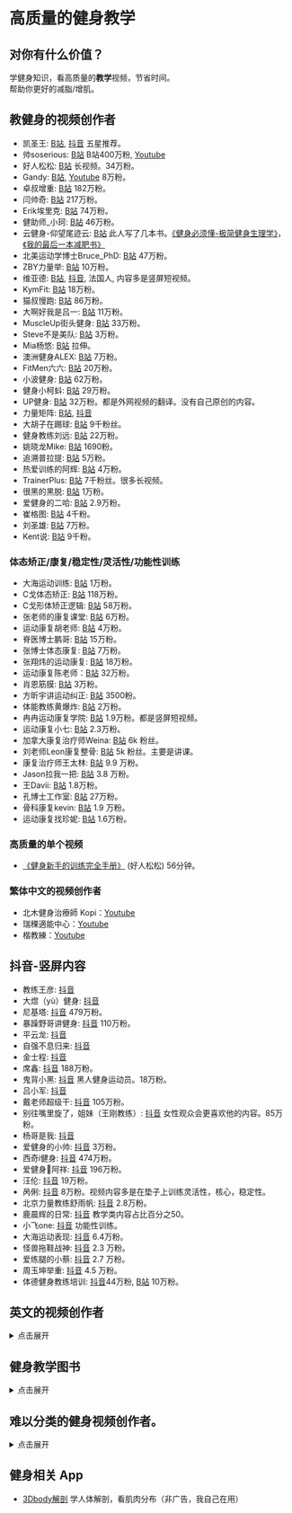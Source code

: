 # 高质量的健身教学

## 对你有什么价值？
学健身知识，看高质量的**教学**视频，节省时间。   
帮助你更好的减脂/增肌。    

## 教健身的视频创作者
- 凯圣王: [B站](https://space.bilibili.com/2100737396/video), [抖音](https://www.douyin.com/user/MS4wLjABAAAAjnKGbRiPmA8tqEn8WAWSqr89M7HQhpxsJdXdgM6bebf2c9pxX4GRBWG9I6GmppEA) 五星推荐。
- 帅soserious: [B站](https://space.bilibili.com/66391032/video) B站400万粉, [Youtube](https://www.youtube.com/@shuaisoserious/videos)
- 好人松松: [B站](https://space.bilibili.com/2078781964/video) 长视频。34万粉。
- Gandy: [B站](https://space.bilibili.com/378067652/video), [Youtube](https://www.youtube.com/@gandy2748/videos) 8万粉。
- 卓叔增重: [B站](https://space.bilibili.com/22423090/video) 182万粉。
- 闫帅奇: [B站](https://space.bilibili.com/434378423/video) 217万粉。
- Erik埃里克: [B站](https://space.bilibili.com/23640791/video) 74万粉。
- 健助师_小珂: [B站](https://space.bilibili.com/330325021/video) 46万粉。
- 云健身-仰望尾迹云: [B站](https://space.bilibili.com/1879203169/video) 此人写了几本书。[《健身必须懂-极简健身生理学》](https://book.douban.com/subject/35531065/)，[《我的最后一本减肥书》](https://book.douban.com/subject/36103172/)
- 北美运动学博士Bruce_PhD: [B站](https://space.bilibili.com/1387592680/video) 47万粉。
- ZBY力量举: [B站](https://space.bilibili.com/236094881/video) 10万粉。
- 维亚德: [B站](https://space.bilibili.com/1745356376/video), [抖音](https://www.douyin.com/user/MS4wLjABAAAAfasLItGfE2JlNCp1I68JVtv4M5P0IMKfcxqt7bCgO44), 法国人, 内容多是竖屏短视频。
- KymFit: [B站](https://space.bilibili.com/18143977/video) 18万粉。
- 猫叔慢跑: [B站](https://space.bilibili.com/13716885/video) 86万粉。
- 大啊好我是吕一: [B站](https://space.bilibili.com/109590605/video) 11万粉。
- MuscleUp街头健身: [B站](https://space.bilibili.com/260509354/video) 33万粉。
- Steve不是美队: [B站](https://space.bilibili.com/2507562/video) 3万粉。
- Mia杨悠: [B站](https://space.bilibili.com/1109822091/video) 拉伸。
- 澳洲健身ALEX: [B站](https://space.bilibili.com/1681952786/video) 7万粉。
- FitMen六六: [B站](https://space.bilibili.com/177989483/video) 20万粉。
- 小波健身: [B站](https://space.bilibili.com/497257864/video) 62万粉。
- 健身小柯蚪: [B站](https://space.bilibili.com/483214463/video) 29万粉。
- UP健身: [B站](https://space.bilibili.com/129819878/video) 32万粉。都是外网视频的翻译。没有自己原创的内容。
- 力量矩阵: [B站](https://space.bilibili.com/3537105504438769/video), [抖音](https://www.douyin.com/user/MS4wLjABAAAAE7GWFdBaDMe74OuZcIxpPhBRn7KD38hIDYRCAgre6SPqi6EFUepSdJUjgT5cmTig)
- 大胡子在踢球: [B站](https://space.bilibili.com/501643818/video) 9千粉丝。
- 健身教练刘远: [B站](https://space.bilibili.com/435967101/video) 22万粉。
- 姚晓龙Mike: [B站](https://space.bilibili.com/319196687/video) 1690粉。
- 追溯普拉提: [B站](https://space.bilibili.com/398394568/video) 5万粉。
- 热爱训练的阿辉: [B站](https://space.bilibili.com/12755872) 4万粉。
- TrainerPlus: [B站](https://space.bilibili.com/359519613) 7千粉丝。很多长视频。
- 很黑的黑脱: [B站](https://space.bilibili.com/9603630/video) 1万粉。
- 爱健身的二哈: [B站](https://space.bilibili.com/480647097/video) 2.9万粉。
- 崔格图: [B站](https://space.bilibili.com/472369977/video) 4千粉。
- 刘圣雄: [B站](https://space.bilibili.com/390668605/video) 7万粉。
- Kent说: [B站](https://space.bilibili.com/3493118863214614/video) 9千粉。

### 体态矫正/康复/稳定性/灵活性/功能性训练
- 大海运动训练: [B站](https://space.bilibili.com/3461582677871005/video) 1万粉。
- C戈体态矫正: [B站](https://space.bilibili.com/489117797/video) 118万粉。
- C戈形体矫正逻辑: [B站](https://space.bilibili.com/288606363/video) 58万粉。
- 张老师的康复课堂: [B站](https://space.bilibili.com/1160603797/video) 6万粉。
- 运动康复胡老师: [B站](https://space.bilibili.com/402136145/video) 4万粉。
- 脊医博士鹏哥: [B站](https://space.bilibili.com/408907896/video) 15万粉。
- 张博士体态康复: [B站](https://space.bilibili.com/512941756/video) 7万粉。
- 张翔炜的运动康复: [B站](https://space.bilibili.com/221682694/video) 18万粉。
- 运动康复陈老师：[B站](https://space.bilibili.com/398400942/video) 32万粉。
- 肖恩筋膜: [B站](https://space.bilibili.com/13802884/video) 3万粉。
- 方昕宇讲运动纠正: [B站](https://space.bilibili.com/437965059/video) 3500粉。
- 体能教练黄爆炸: [B站](https://space.bilibili.com/394037557/video) 2万粉。
- 冉冉运动康复学院: [B站](https://space.bilibili.com/673687262) 1.9万粉。都是竖屏短视频。
- 运动康复小七: [B站](https://space.bilibili.com/3493090232895764/video) 2.3万粉。
- 加拿大康复治疗师Weina: [B站](https://space.bilibili.com/478577282/video) 6k 粉丝。
- 刘老师Leon康复整骨: [B站](https://space.bilibili.com/1746986738/video) 5k 粉丝。主要是讲课。
- 康复治疗师王太林: [B站](https://space.bilibili.com/1776492822/video) 9.9 万粉。
- Jason拉我一把: [B站](https://space.bilibili.com/2079003835/video) 3.8 万粉。
- 王Davii: [B站](https://space.bilibili.com/524299600/video) 1.8万粉。
- 孔博士工作室: [B站](https://space.bilibili.com/356634017/video) 27万粉。
- 骨科康复kevin: [B站](https://space.bilibili.com/46309408/video) 1.9 万粉。
- 运动康复找珍妮: [B站](https://space.bilibili.com/3537119572133929/video) 1.6万粉。

### 高质量的单个视频
- [《健身新手的训练完全手册》](https://www.bilibili.com/video/BV1Hk4y187jF) (好人松松) 56分钟。

### 繁体中文的视频创作者
- 北木健身治療師 Kopi：[Youtube](https://www.youtube.com/@beiimu/videos)
- 瑞稞適能中心：[Youtube](https://www.youtube.com/@user-xs9ch7yp1i/videos)
- 楷教練：[Youtube](https://www.youtube.com/@Kai-coach.singer/videos)

## 抖音-竖屏内容  
- 教练王彦: [抖音](https://www.douyin.com/user/MS4wLjABAAAANL0wV0bWWjo_qI9FiSF5DYtumNI_Ru9DLg4C8yfWBX8?vid=7337203579708575003)
- 大煜（yù）健身: [抖音](https://www.douyin.com/user/MS4wLjABAAAA5pCnwYMo7ku9VatArsmedr1faKbT07gbFBX6bSZQ5rg)
- 尼基塔: [抖音](https://www.douyin.com/user/MS4wLjABAAAA0y6GHgR3h5Qc7LsdoENBds3YrNlpdHCxCrHprorloC8) 479万粉。
- 暴躁野哥讲健身: [抖音](https://www.douyin.com/user/MS4wLjABAAAAi9ofAl28XjZis_DX9EHXzUcmFzQNxw-mkYdUlxrvwqo-jQ4CS2vLn67MGvJrWCJi) 110万粉。
- 平云龙: [抖音](https://www.douyin.com/user/MS4wLjABAAAA-rR3eZAlgTeF0auoIeEc6F5ZNSIm0A38whpWDZtez0w)
- 自强不息归来: [抖音](https://www.douyin.com/user/MS4wLjABAAAAYdFkMeGeCcdQy1_xMAmFliVqdwFz2RVMB38V3g9lDJc)
- 金士程: [抖音](https://www.douyin.com/user/MS4wLjABAAAA9tXy09iTw4cp8GNBT0HCwZ_-rbHOrlQlxhw5FZKHrSw)
- 席鑫: [抖音](https://www.douyin.com/user/MS4wLjABAAAAqJahTvivbb6IiAXo2ZVzpLzULH7X3weZX0ob1hncD5Y) 188万粉。
- 鬼背小黑: [抖音](https://www.douyin.com/user/MS4wLjABAAAAlasluTSlkZF-RAQhHdeatNMItdynOTwxPh3KDJzcFmk) 黑人健身运动员。18万粉。
- 吕小军: [抖音](https://www.douyin.com/user/MS4wLjABAAAAh72VGGPFMtwgcU3OWtyt9cphvbel04BUkTwC_usP1yw)
- 戴老师超级干: [抖音](https://www.douyin.com/user/MS4wLjABAAAAH0yRCa-uBPywIzrBBLDgLeuFziBrIJrCqKk1Atx0CPU?vid=7337257689677942051) 105万粉。
- 别往嘴里旋了，姐妹（王刚教练）: [抖音](https://www.douyin.com/user/MS4wLjABAAAAW8gdAt1r2BM6L5OxMsPmp6bNkrtlp6sm3n2eTMqPkXgm6QFhVSq4AA-0zvs_3BZn?vid=7336334398494625064) 女性观众会更喜欢他的内容。85万粉。
- 杨哥是我: [抖音](https://www.douyin.com/user/MS4wLjABAAAA_JhWqklK7F0f21-jarxqnwXKO3AqSIWlHYm1IJyEkdg?vid=7328108445528313125)
- 爱健身的小帅: [抖音](https://www.douyin.com/user/MS4wLjABAAAAtBnzQj35lDIdY6CVHGDbWTXUBApvHqXh7DqEKV88C9fXRdLXRnJxtRLNxnEi6Gag) 3万粉。
- 西奇i健身: [抖音](https://www.douyin.com/user/MS4wLjABAAAAKuK9tPMPsmTkx1IO5risLyyO-cVpWqTsPDGxQ1Sf2JcuiJp81OWjQudlCnUOFJnk) 474万粉。
- 爱健身💪阿祥: [抖音](https://www.douyin.com/user/MS4wLjABAAAAkV2697wTZ5k_i7pWDK4RLshqmssimnKtaKLSJ6BeNlo) 196万粉。
- 汪伦: [抖音](https://www.douyin.com/user/MS4wLjABAAAAj72V0SzSL8EIow2mbrngYJXThZwMWiJU8YPRBbXfuAWn7MZ7MVqmmOs74IInvSyA) 19万粉。
- 呙俐: [抖音](https://www.douyin.com/user/MS4wLjABAAAA-Jzq-UvrhVgBY5U5eO_CNC7kroc7qPSAynn1xCkfeYLskeN9WspIqAl6yaRm6Rdv?vid=7320572777914748199) 8万粉。视频内容多是在垫子上训练灵活性，核心，稳定性。
- 北京力量教练舒雨帆: [抖音](https://www.douyin.com/user/MS4wLjABAAAAp0mWy-Noly002Jvawqu4ec9NVfw3dsuBzBFhv2xvHXHcE9RgbEvpVqjtqH_WD9TW) 2.8万粉。
- 鹿晨辉的日常: [抖音](https://www.douyin.com/user/MS4wLjABAAAAte2x0QnSHOiOus_K7-6gtW0H6FQyTew1zcsuF7CO8cw?vid=7337250043428162879) 教学类内容占比百分之50。
- 小飞one: [抖音](https://www.douyin.com/user/MS4wLjABAAAAMYiOholzz0uMrFLeRzG39AZxRK-edY4sn4nETraKR1g?vid=7340266696709639424) 功能性训练。
- 大海运动表现: [抖音](https://www.douyin.com/user/MS4wLjABAAAAYbFZYe20twERej7pDElXXHr-NK4GdpIY4bW0pZcX6lmr3RhsdxXdV6bccUniYbdu?vid=7341714072477388084) 6.4万粉。
- 怪兽拖鞋战神: [抖音](https://www.douyin.com/user/MS4wLjABAAAAcrLVNnNTw98DfCbsfWzFXYM5BVkdhhiMpsZfXD8iWl8yAKsJzzd-soqUiLfdqsEy?vid=7312857851695729971) 2.3 万粉。
- 爱练腿的小蔡: [抖音](https://www.douyin.com/user/MS4wLjABAAAALGQpLgq3hS5UhY_0uS-Yjc_Ln-iQqdHw3WSkV-VGVEA?vid=7341773143289253156) 2.7 万粉。
- 周玉坤举重: [抖音](https://www.douyin.com/user/MS4wLjABAAAAujWSStYDJ73WL4AXX1Ueq_LMe_qCwt_gtKkSdPnLOYU?vid=7341396329853160739) 4.5 万粉。
- 体德健身教练培训: [抖音](https://www.douyin.com/user/MS4wLjABAAAAjXA1kP2B3Y1V9mZH4Xl5K1J2eWkmK0c9RdgTrekjrss)44万粉, [B站](https://space.bilibili.com/3537115906312736) 10万粉。

## 英文的视频创作者
<details>
  <summary>点击展开</summary>

备注: 我看中文内容的比例远超英文，以下英文视频创作者只是我简单搜索找出来的，需要有人帮忙挑选出真正的"高质量第一梯队"内容。

- Jeff Nippard: [Youtube](https://www.youtube.com/@JeffNippard) 高质量。422 万关注。
- CoachGreg格教练: [B站](https://space.bilibili.com/1070980577/video) 46 万粉。
- 杰里米JeremyEthier: [B站](https://space.bilibili.com/1026087701/video) 16 万粉。[Youtube](https://www.youtube.com/@JeremyEthier) 630 万关注。
- ATHLEAN-X: [Youtube](https://www.youtube.com/@athleanx) 1350 万关注。
- eugene teo: [Youtube](https://www.youtube.com/@coacheugeneteo/videos) 70 万关注。
- Renaissance Periodization: [Youtube](https://www.youtube.com/@RenaissancePeriodization) 125 万关注。
- Tom Merrick: [Youtube](https://www.youtube.com/@BodyweightWarrior/videos) 100 万关注。
- Squat University: [Youtube](https://www.youtube.com/@SquatUniversity/videos) 345 万关注。
- Mario Tomic: [Youtube](https://www.youtube.com/@MarioTomicOfficial/videos) 41 万关注。
- CHRIS HERIA: [Youtube](https://www.youtube.com/@CHRISHERIA/videos) 490 万关注。皮肤大面积纹身。
- THENX: [Youtube](https://www.youtube.com/@OFFICIALTHENXSTUDIOS/videos) 773万位订阅者，和上面是同一个人。
- Ryan Humiston：[Youtube](https://www.youtube.com/@RyanHumiston/videos) 195万关注。
- Will Tennyson: [Youtube](https://www.youtube.com/@WillTennyson/videos) 242万关注。
- Calisthenicmovement: [Youtube](https://www.youtube.com/@calimove/videos) 421万关注。
- FitnessFAQs: [Youtube](https://www.youtube.com/@FitnessFAQs/videos) 169万关注。
- YOGABODY: [Youtube](https://www.youtube.com/@YOGABODY.Official/videos) 71万位订阅者
- Chris Bumstead: [Youtube](https://www.youtube.com/@ChrisBumstead/videos) 363万位订阅者
- Barefoot Strength: [Youtube](https://www.youtube.com/@barefootstrength) 30万位订阅者
- Obi Vincent: [Youtube](https://www.youtube.com/@ObiVincent/videos) 86万关注，黑人。
- FMS: [Youtube](https://www.youtube.com/@FMStv/videos) 4万关注。
- ScottHermanFitness: [Youtube](https://www.youtube.com/@ScottHermanFitness/videos) 280万关注。
- FitnessBlender: [Youtube](https://www.youtube.com/@fitnessblender/videos) 662 万关注，跟练。
- HASfit: [Youtube](https://www.youtube.com/@HASfit) 199 万关注，跟练。
- Anabolic Aliens: [Youtube](https://www.youtube.com/@AnabolicAliens/videos) 100万位订阅者。
- Simeon Panda: [Youtube](https://www.youtube.com/@SimeonPanda) 277万位订阅者，黑人。
- Jordan Yeoh Fitness: [Youtube](https://www.youtube.com/@jordanyeohfitness/videos) 396万位订阅者。
- Mind Pump TV: [Youtube](https://www.youtube.com/@MindPumpTV/videos) 75万位订阅者。
- Dr. Jacob Goodin: [Youtube](https://www.youtube.com/c/DrJacobGoodin) 3万订阅。[B站视频](https://www.bilibili.com/video/BV1c44y1b7Fm?p=37&vd_source=b62a010489c78c6b1355911db71527bc)
- musclemonsters: [Youtube](https://www.youtube.com/@musclemonsters/videos) 91 万订阅。
- Dr. Gains: [Youtube](https://www.youtube.com/@DrGains/videos) 19万粉。
- E3 Rehab: [Youtube](https://www.youtube.com/@E3Rehab) 56万粉。
- Joe Delaney: [Youtube](https://www.youtube.com/@JoeDelaneyy/videos) 70万粉。
</details>

## 健身教学图书
<details>
  <summary>点击展开</summary>

- 《健身路线图》: [豆瓣](https://book.douban.com/subject/36193374/) 高质量，推荐。
- 《写给健身者的运动解剖学》: [豆瓣](https://book.douban.com/subject/36383532/)
- 《力量训练解剖全书》: [豆瓣](https://book.douban.com/subject/35619733/)
- 《拉伸训练解剖全书》: [豆瓣](https://book.douban.com/subject/36539840/)
- 《量化健身：原理解析》
- 《量化健身：动作精讲》
- 《健身百科全书》: [豆瓣](https://book.douban.com/subject/36581433/) 抖音推荐这书的人很多，实际买了之后觉得整体还行，一个小缺点是讲解刨时，图文搭配的不好，文字旁边的黑白素描肌肉图用处不大。
- 《身体灵活性科学训练全书》 [豆瓣](https://book.douban.com/subject/35534561/)
- 《抗阻训练技巧》: [豆瓣](https://book.douban.com/subject/36519750/)
- 《4分钟极速减脂》作者：刘恒
- 《健身必须懂-极简健身生理学》作者：仰望尾迹云
- 《健身三大项 深蹲 硬拉及卧推入门指南》 [豆瓣](https://book.douban.com/subject/35876501/)
- 《运动减脂讲义》作者：减肥大叔 Sam [豆瓣](https://book.douban.com/subject/34992294/)
- 《运动损伤预防解刨学》 [豆瓣](https://book.douban.com/subject/36507873/)
- 《筋膜按摩拉伸疗法》[豆瓣](https://book.douban.com/subject/35610463/)
- 《热身运动: 优化运动表现与延长运动生涯的热身训练系统》[豆瓣](https://book.douban.com/subject/35070553/)
- 《功能性训练：提升运动表现的动作练习和方案设计》[豆瓣](https://book.douban.com/subject/27008592/)
- 《功能性训练原理与经典动作解剖图谱》[豆瓣](https://book.douban.com/subject/35822077/)
- 《美国国家体能协会：核心训练指南》 [豆瓣](https://book.douban.com/subject/34449457/)
- 《体育运动中的功能性训练（第2版）》 [豆瓣](https://book.douban.com/subject/27126696/)
- 《核心体能训练 释放核心潜能的动作练习和方案设计》 [豆瓣](https://book.douban.com/subject/34806566/)
- 《练就自由:开启无限可能的人生》作者:刘畊宏 [豆瓣](https://book.douban.com/subject/36505135/) 里面教学健身的内容很少（指的是动作详解，训练计划，饮食），主要是刘畊宏讲自己的故事，包括红之前，红之后，重点是给阅读者运动的动力，去激励读者。
- 《身体灵活性科学训练全书》 [豆瓣](https://book.douban.com/subject/35534561/) 法国人写的书。
- 《高强度科学训练全书》[豆瓣](https://book.douban.com/subject/36687319/) 法国人写的书。
- 《核心训练》 [豆瓣](https://book.douban.com/subject/27122880/)
- 《拉伸训练彩色图谱》[豆瓣](https://book.douban.com/subject/26663554/)
- 《无器械力量训练彩色图谱》 [豆瓣](https://book.douban.com/subject/35350151/)
- 《重返巅峰-力量训练者伤后功能重建与能力发展》[豆瓣](https://book.douban.com/subject/36644813/)
- 《腹部功能康复训练：腹部知觉唤醒与力量激活》
</details>

## 难以分类的健身视频创作者。
<details>
  <summary>点击展开</summary>

难以分类因为内容很杂（教学类内容占比低）统一放这里。

- 刘畊宏: [B站](https://space.bilibili.com/516314775/video), [抖音](https://www.douyin.com/user/MS4wLjABAAAASwhiL0bRi1X_zs7UhAIO2udbD1F_XKrsJMOaukl1Io4?vid=7337206216893959434) 直播跳操，适合跟练。
- 短腿小萝卜_babycarrot: [B站](https://space.bilibili.com/349219867/video) 58万粉，生活类内容居多，教学类内容很少。
- Bryan Johnson: [Youtube](https://www.youtube.com/@BryanJohnson), 78万粉。更多和"健康","长寿"相关。
- 就昰宮城良田: [B站](https://space.bilibili.com/385529979/video) 28万粉。
- Jackedude哈恩: [B站](https://space.bilibili.com/430769865/video) 6.5万粉。目前2024年在美国开健身房。
- 帕梅拉PamelaReif: [B站](https://space.bilibili.com/604003146/video) 1186万粉。适合跟练。[Youtube](https://www.youtube.com/@PamelaRf1) 980万粉。
- 灵魂健身杨老师: [B站](https://space.bilibili.com/16419172/video) 101万粉。
- 叔贵: [B站](https://space.bilibili.com/1531707/video) 293万粉。
- 兔兔姐28: [B站](https://space.bilibili.com/12333557/video) 内容全是翻译的英语视频。
- 万毒王在悉尼: [B站](https://space.bilibili.com/594893550/video) 8万粉, [Youtube](https://www.youtube.com/@wanduwang/videos) 早期做健身教学，可能因为流量不好，转型做竖屏+生活类内容。
- Jordan_Yeoh: [B站](https://space.bilibili.com/1367637650?spm_id_from=333.337.search-card.all.click) 跟练。
- FE健身干货百科书: [B站](https://space.bilibili.com/34782728/video) 13万粉。视频长度大多在 3 到 5 分钟。
- 王立鑫Tony: [B站](https://space.bilibili.com/486682064/video) 10万粉。
- Rockywu健美圈: [B站](https://space.bilibili.com/1276328145/video) 14万粉, [抖音](https://www.douyin.com/user/MS4wLjABAAAAx9DPMNzkbJPUiVl7ilkjTFFjHHLRRhutTxeWpjqg0Ak)
- 烧毁一切就是美: [B站](https://space.bilibili.com/1024129080/video)  22万粉。
- VDV空降兵费里: [B站](https://space.bilibili.com/669874727/video) 33万粉。
- 肌肉训练师Matt: [B站](https://space.bilibili.com/2022834030/video) 7万粉。
- 乐森lucas: [B站](https://space.bilibili.com/255720482/video) 4万粉。
</details>

## 健身相关 App
- [3Dbody解剖](https://apps.apple.com/cn/app/3dbody%E8%A7%A3%E5%89%96/id1003630908) 学人体解剖，看肌肉分布（非广告，我自己在用）

<!-- 
## 知名人物
- 陈康: [抖音](https://www.douyin.com/user/MS4wLjABAAAAB9pbYfq9pm6yX_CYkyHyaneW5ST9bCbtHomL0RJK2T0)

### 本列表不收录搞笑,抽象,生活类,有争议,以及其他与健身教学完全无关的内容，例子:
- 马哥巨离谱: [B站](https://space.bilibili.com/298054634/video) 转型拍短剧。
- 吴彦祖秃顶版: [B站](https://space.bilibili.com/411379495/video) 人有实力，但整天拍吃汉堡视频，可能50个视频里夹一个正经健身教学。
- 常熟阿诺: 不要花时间了解，浪费时间。
- 街健呆木头
- 麦蔻: [抖音](https://www.douyin.com/user/MS4wLjABAAAABEWvGuCuE0dm3SkJ4ypAif3LdeUZkJxyxqj9vph51vs70kEZVzSbPwTYG77fTU3L)
- 李亚强: [抖音](https://www.douyin.com/user/MS4wLjABAAAAcwX9HB3fKZSL7xfRP2MhH4zsk_QADgPGLXM4GeY_S4Q)
- 鹿晨辉: [抖音](https://www.douyin.com/user/MS4wLjABAAAA_eO0pf-jsN-J_AYRcbgAyWsOO5STIziSFlBPyJIusjo)
- PT健身华哥: [抖音](https://www.douyin.com/user/MS4wLjABAAAAsXNghwdTOenKchYb-LdYmoB5ouq9WB1AYKyDyIZGmQ-QrJUZJPxHEgOI32plz-hI)
- 昆图斯
- 李维刚: [抖音](https://www.douyin.com/user/MS4wLjABAAAAVFKSxWhh1QJvhwhVJ8I97fGr94EPqXQCAauayzifMxE)
- 周六野Zoey: 貌似此人有一定争议，具体细节我不清楚。
- 韩小四AprilHan [B站](https://space.bilibili.com/369750017/video)
- 欧阳春晓Aurora
- 嘴哥 [抖音](https://www.douyin.com/user/MS4wLjABAAAAiB6GcfTolyVWY_xlrzOMsgnibS8SdNB3ATDKVCj4TV0)
- 鸽武缘

## 跟练类视频，意义不大，容易找，不收录。
- 草莓味鸡胸肉: [B站](https://space.bilibili.com/34044873/video) 194万粉丝。
- i小小李: [B站](https://space.bilibili.com/588071111/video) 11万粉丝。
- 莱美健身课程: [B站](https://space.bilibili.com/2000285929/video) 4 万粉。
- Chris克里斯健身: [B站](https://space.bilibili.com/335886345/video)
- 贫穷健身 https://space.bilibili.com/431528342/video

## 停止更新的人
- 昊然健身: [B站](https://space.bilibili.com/399888740/video) 已停止更新。

## 展示成果类
- 征夫记日: [抖音](https://www.douyin.com/user/MS4wLjABAAAAwn0qrOd-560sxQp0rbgEd3ZwJ6sqSswuWWIxq96RbQ1ZTDTWem8B4aMfMTQ_CHGS) 更多是展示成果，不是教学。111万粉。


### 英语的女性视频创作者（跟练和瑜伽类内容我觉得价值不大，先注释掉）
- Dr. Kristie Ennis: [Youtube](https://www.youtube.com/@drkristieennis) 53万位订阅者。女性。
- Charlie Follows [Youtube](https://www.youtube.com/@CharlieFollows/videos) 女性瑜伽跟练。
- Chloe Ting: [Youtube](https://www.youtube.com/@ChloeTing/videos) 2500 万关注，女性。跟练。
- Yoga With Adriene: [Youtube](https://www.youtube.com/@yogawithadriene/videos) 1250万关注，瑜伽。
- Heather Robertson: [Youtube](https://www.youtube.com/@Heatherrobertsoncom) 244 万关注，跟练。
- MadFit: [Youtube](https://www.youtube.com/@MadFit) 889万位订阅者，跟练。

## 欢迎补充内容
可以开 Github 的`issue`或`pull request`（建议先开 Issue 讨论一下）

## 待办事项
1. 内容还是太多了（难以选择），分成"第一梯队"和"其他"就足够了。
2. 排序需要调整，并且需要删一些人。

## 长视频（我没看完,没法判断质量）
- [运动基础科学-肌肉系统-Mike Tyler](https://www.bilibili.com/video/BV1j64y187pC)

## 其他（还没仔细看视频内容，没法判别质量）
- 李汎的健身日志 https://space.bilibili.com/605484316/video 竖屏。
- Myprotein运动营养 https://space.bilibili.com/233667113/video 视频太短。
- 胖胡在健身 https://space.bilibili.com/1203197504/video
- 健身KK带你增肌 https://space.bilibili.com/602180779/video
- 戴夫健身 https://space.bilibili.com/294666436/video
- 豹哥健身 https://space.bilibili.com/269380821/video
- 蔡梓强 https://space.bilibili.com/23172987/video

-->